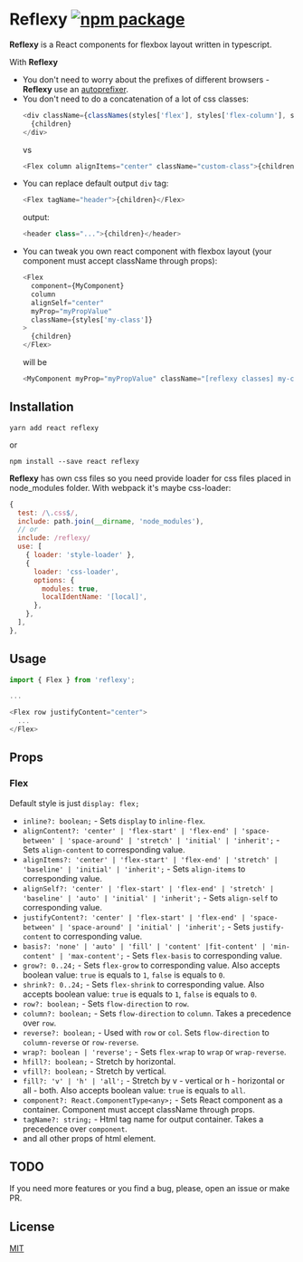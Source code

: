 # Reflexy [![npm package](https://img.shields.io/npm/v/reflexy.svg?style=flat-square)](https://www.npmjs.org/package/reflexy)

**Reflexy** is a React components for flexbox layout written in typescript.

With **Reflexy**
* You don't need to worry about the prefixes of different browsers - **Reflexy** use an [autoprefixer](https://github.com/postcss/autoprefixer).
* You don't need to do a concatenation of a lot of css classes:
  ```js
  <div className={classNames(styles['flex'], styles['flex-column'], styles['flex-align-center'], ...)}>
    {children}
  </div>
  ```
  vs
  ```js
  <Flex column alignItems="center" className="custom-class">{children}</Flex>
  ```
* You can replace default output `div` tag:
  ```js
  <Flex tagName="header">{children}</Flex>
  ```
  output:
  ```js
  <header class="...">{children}</header>
  ```
* You can tweak you own react component with flexbox layout (your component must accept className through props):
  ```js
  <Flex
    component={MyComponent}
    column
    alignSelf="center"
    myProp="myPropValue"
    className={styles['my-class']}
  >
    {children}
  </Flex>
  ```
  will be
  ```js
  <MyComponent myProp="myPropValue" className="[reflexy classes] my-class">{children}</MyComponent>
  ```

## Installation

```
yarn add react reflexy
```
or
```
npm install --save react reflexy
```

**Reflexy** has own css files so you need provide loader for css files placed in node_modules folder. With webpack it's maybe css-loader:
```js
{
  test: /\.css$/,
  include: path.join(__dirname, 'node_modules'),
  // or
  include: /reflexy/
  use: [
    { loader: 'style-loader' },
    {
      loader: 'css-loader',
      options: {
        modules: true,
        localIdentName: '[local]',
      },
    },
  ],
},
```

## Usage

```js
import { Flex } from 'reflexy';

...

<Flex row justifyContent="center">
  ...
</Flex>
```

## Props

### Flex

Default style is just `display: flex;`

- `inline?: boolean;` - Sets `display` to `inline-flex`.
- `alignContent?: 'center' | 'flex-start' | 'flex-end' | 'space-between' | 'space-around' | 'stretch' | 'initial' | 'inherit';` - Sets `align-content` to corresponding value.
- `alignItems?: 'center' | 'flex-start' | 'flex-end' | 'stretch' | 'baseline' | 'initial' | 'inherit';` - Sets `align-items` to corresponding value.
- `alignSelf?: 'center' | 'flex-start' | 'flex-end' | 'stretch' | 'baseline' | 'auto' | 'initial' | 'inherit';` - Sets `align-self` to corresponding value.
- `justifyContent?: 'center' | 'flex-start' | 'flex-end' | 'space-between' | 'space-around' | 'initial' | 'inherit';` - Sets `justify-content` to corresponding value.
- `basis?: 'none' | 'auto' | 'fill' | 'content' |fit-content' | 'min-content' | 'max-content';` - Sets `flex-basis` to corresponding value.
- `grow?: 0..24;` - Sets `flex-grow` to corresponding value. Also accepts boolean value: `true` is equals to `1`, `false` is equals to `0`.
- `shrink?: 0..24;` - Sets `flex-shrink` to corresponding value. Also accepts boolean value: `true` is equals to `1`, `false` is equals to `0`.
- `row?: boolean;` - Sets `flow-direction` to `row`.
- `column?: boolean;` - Sets `flow-direction` to `column`. Takes a precedence over `row`.
- `reverse?: boolean;` - Used with `row` or `col`. Sets `flow-direction` to `column-reverse` or `row-reverse`.
- `wrap?: boolean | 'reverse';` - Sets `flex-wrap` to `wrap` or `wrap-reverse`.
- `hfill?: boolean;` - Stretch by horizontal.
- `vfill?: boolean;` - Stretch by vertical.
- `fill?: 'v' | 'h' | 'all';` - Stretch by v - vertical or h - horizontal or all - both. Also accepts boolean value: `true` is equals to `all`.
- `component?: React.ComponentType<any>;` - Sets React component as a container. Component must accept className through props.
- `tagName?: string;` - Html tag name for output container. Takes a precedence over `component`.
- and all other props of html element.

## TODO

If you need more features or you find a bug, please, open an issue or make PR.

## License

[MIT](https://opensource.org/licenses/mit-license.php)

